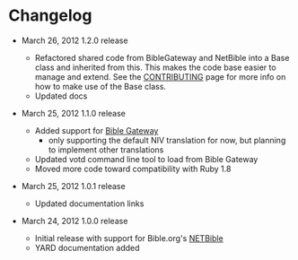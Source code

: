 # Changelog

* March 26, 2012 1.2.0 release
  * Refactored shared code from BibleGateway and NetBible into a Base class
    and inherited from this. This makes the code base easier to manage and
    extend. See the [CONTRIBUTING](https://github.com/doctorbh/votd/blob/master/CONTRIBUTING.md) page for more info on how to make use of the Base class.
  * Updated docs
  	 
* March 25, 2012 1.1.0 release
  * Added support for [Bible Gateway](www.biblegateway.com)
    * only supporting the default NIV translation for now, but
      planning to implement other translations
  * Updated votd command line tool to load from Bible Gateway
  * Moved more code toward compatibility with Ruby 1.8

* March 25, 2012 1.0.1 release
  * Updated documentation links
  
* March 24, 2012 1.0.0 release
  * Initial release with support for Bible.org's [NETBible](http://labs.bible.org/)
  * YARD documentation added

